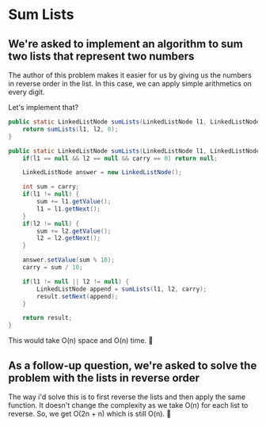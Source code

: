 # Sum Lists

## We're asked to implement an algorithm to sum two lists that represent two numbers

The author of this problem makes it easier for us by giving us the numbers in reverse order in the list.
In this case, we can apply simple arithmetics on every digit.

Let's implement that?

```java
public static LinkedListNode sumLists(LinkedListNode l1, LinkedListNode l2) {
    return sumLists(l1, l2, 0);
}

public static LinkedListNode sumLists(LinkedListNode l1, LinkedListNode l2, int carry) {
    if(l1 == null && l2 == null && carry == 0) return null;

    LinkedListNode answer = new LinkedListNode();

    int sum = carry;
    if(l1 != null) {
        sum += l1.getValue();
        l1 = l1.getNext();
    }
    if(l2 != null) {
        sum += l2.getValue();
        l2 = l2.getNext();
    }

    answer.setValue(sum % 10);
    carry = sum / 10;

    if(l1 != null || l2 != null) {
        LinkedListNode append = sumLists(l1, l2, carry);
        result.setNext(append);
    }

    return result;
}
```

This would take O(n) space and O(n) time. :tada:

## As a follow-up question, we're asked to solve the problem with the lists in reverse order

The way i'd solve this is to first reverse the lists and then apply the same function. It doesn't change the complexity as we take O(n) for each list to reverse.
So, we get O(2n + n) which is still O(n). :tada:
